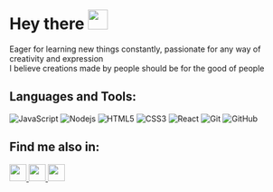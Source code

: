 <h1>Hey there <img src="https://media.giphy.com/media/hvRJCLFzcasrR4ia7z/giphy.gif" width="35px"></h1>


Eager for learning new things constantly, passionate for any way of creativity and expression
<br>
I believe creations made by people should be for the good of people 
<br>


## Languages and Tools:

![JavaScript](https://img.shields.io/badge/-JavaScript-black?style=flat-square&logo=javascript)
![Nodejs](https://img.shields.io/badge/-Nodejs-339933?style=flat-square&logo=Node.js&logoColor=white)
![HTML5](https://img.shields.io/badge/-HTML5-E34F26?style=flat-square&logo=html5&logoColor=white)
![CSS3](https://img.shields.io/badge/-CSS3-1572B6?style=flat-square&logo=css3)
![React](https://img.shields.io/badge/-React.js-black?style=flat-square&logo=react&logoColor=Crayola)
![Git](https://img.shields.io/badge/-Git-black?style=flat-square&logo=git)
![GitHub](https://img.shields.io/badge/-GitHub-181717?style=flat-square&logo=github)


## Find me also in:

<a title="LinkedIn" href="https://www.linkedin.com/in/edurne-vila/">
<img src="https://cdn4.iconfinder.com/data/icons/social-media-and-logos-11/32/Logo_LinkedIn-512.png" width="30" height="30" />
</a>
  
<a title="Email" href="mailto:edurnevila@gmail.com">
<img src="https://cdn4.iconfinder.com/data/icons/social-media-and-logos-11/32/Logo_Gmail_envelope_letter_email-512.png" width="30" height="30" />
</a>
  
<a title="Twitter" href="https://twitter.com/edurnevila">
<img src="https://cdn4.iconfinder.com/data/icons/social-media-and-logos-11/32/Logo_Twitter_bird-512.png" width="30" height="30" />
</a>

